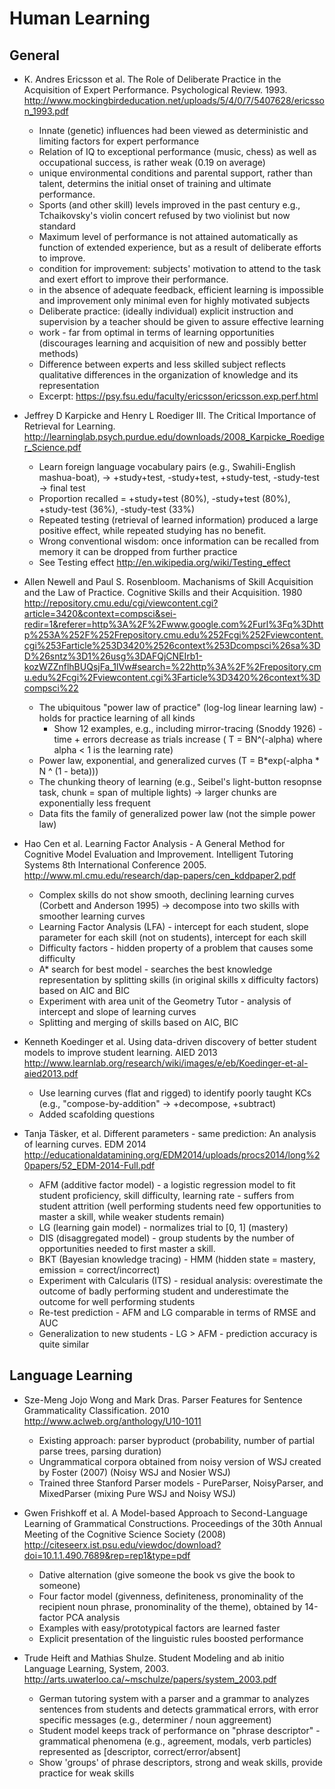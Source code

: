 Human Learning
==============

General
-------

* K. Andres Ericsson et al. The Role of Deliberate Practice in the Acquisition of Expert Performance. Psychological Review. 1993. http://www.mockingbirdeducation.net/uploads/5/4/0/7/5407628/ericsson_1993.pdf
  - Innate (genetic) influences had been viewed as deterministic and limiting factors for expert performance
  - Relation of IQ to exceptional performance (music, chess) as well as occupational success, is rather weak (0.19 on average)
  - unique environmental conditions and parental support, rather than talent, determins the initial onset of training and ultimate performance.
  - Sports (and other skill) levels improved in the past century e.g., Tchaikovsky's violin concert refused by two violinist but now standard
  - Maximum level of performance is not attained automatically as function of extended experience, but as a result of deliberate efforts to improve.
  - condition for improvement: subjects' motivation to attend to the task and exert effort to improve their performance.
  - in the absence of adequate feedback, efficient learning is impossible and improvement only minimal even for highly motivated subjects
  - Deliberate practice: (ideally individual) explicit instruction and supervision by a teacher should be given to assure effective learning
  - work - far from optimal in terms of learning opportunities (discourages learning and acquisition of new and possibly better methods)
  - Difference between experts and less skilled subject reflects qualitative differences in the organization of knowledge and its representation
  - Excerpt: https://psy.fsu.edu/faculty/ericsson/ericsson.exp.perf.html

* Jeffrey D Karpicke and Henry L Roediger III. The Critical Importance of Retrieval for Learning. http://learninglab.psych.purdue.edu/downloads/2008_Karpicke_Roediger_Science.pdf
  - Learn foreign language vocabulary pairs (e.g., Swahili-English mashua-boat), -> +study+test, -study+test, +study-test, -study-test -> final test
  - Proportion recalled = +study+test (80%), -study+test (80%), +study-test (36%), -study-test (33%)
  - Repeated testing (retrieval of learned information) produced a large positive effect, while repeated studying has no benefit.
  - Wrong conventional wisdom: once information can be recalled from memory it can be dropped from further practice
  - See Testing effect http://en.wikipedia.org/wiki/Testing_effect


* Allen Newell and Paul S. Rosenbloom. Machanisms of Skill Acquisition and the Law of Practice. Cognitive Skills and their Acquisition. 1980 http://repository.cmu.edu/cgi/viewcontent.cgi?article=3420&context=compsci&sei-redir=1&referer=http%3A%2F%2Fwww.google.com%2Furl%3Fq%3Dhttp%253A%252F%252Frepository.cmu.edu%252Fcgi%252Fviewcontent.cgi%253Farticle%253D3420%2526context%253Dcompsci%26sa%3DD%26sntz%3D1%26usg%3DAFQjCNEIrb1-kozWZZnflhBUQsjFa_1lVw#search=%22http%3A%2F%2Frepository.cmu.edu%2Fcgi%2Fviewcontent.cgi%3Farticle%3D3420%26context%3Dcompsci%22
  - The ubiquitous "power law of practice" (log-log linear learning law) - holds for practice learning of all kinds
    - Show 12 examples, e.g., including mirror-tracing (Snoddy 1926) - time + errors decrease as trials increase ( T = BN^(-alpha) where alpha < 1 is the learning rate)
  - Power law, exponential, and generalized curves (T = B*exp(-alpha * N ^ (1 - beta)))
  - The chunking theory of learning (e.g., Seibel's light-button resopnse task, chunk = span of multiple lights) -> larger chunks are exponentially less frequent
  - Data fits the family of generalized power law (not the simple power law)


- Hao Cen et al. Learning Factor Analysis - A General Method for Cognitive Model Evaluation and Improvement.  Intelligent Tutoring Systems 8th International Conference 2005. http://www.ml.cmu.edu/research/dap-papers/cen_kddpaper2.pdf
  - Complex skills do not show smooth, declining learning curves (Corbett and Anderson 1995) -> decompose into two skills with smoother learning curves
  - Learning Factor Analysis (LFA) - intercept for each student, slope parameter for each skill (not on students), intercept for each skill
  - Difficulty factors - hidden property of a problem that causes some difficulty
  - A* search for best model - searches the best knowledge representation by splitting skills (in original skills x difficulty factors) based on AIC and BIC
  - Experiment with area unit of the Geometry Tutor - analysis of intercept and slope of learning curves
  - Splitting and merging of skills based on AIC, BIC

- Kenneth Koedinger et al. Using data-driven discovery of better student models to improve student learning. AIED 2013 http://www.learnlab.org/research/wiki/images/e/eb/Koedinger-et-al-aied2013.pdf
  - Use learning curves (flat and rigged) to identify poorly taught KCs (e.g., "compose-by-addition" -> +decompose, +subtract)
  - Added scafolding questions


- Tanja Täsker, et al. Different parameters - same prediction: An analysis of learning curves. EDM 2014 http://educationaldatamining.org/EDM2014/uploads/procs2014/long%20papers/52_EDM-2014-Full.pdf
  - AFM (additive factor model) - a logistic regression model to fit student proficiency, skill difficulty, learning rate - suffers from student attrition (well performing students need few opportunities to master a skill, while weaker students remain)
  - LG (learning gain model) - normalizes trial to [0, 1] (mastery)
  - DIS (disaggregated model) - group students by the number of opportunities needed to first master a skill.
  - BKT (Bayesian knowledge tracing) - HMM (hidden state = mastery, emission = correct/incorrect)
  - Experiment with Calcularis (ITS) - residual analysis: overestimate the outcome of badly performing student and underestimate the outcome for well performing students
  - Re-test prediction - AFM and LG comparable in terms of RMSE and AUC
  - Generalization to new students - LG > AFM - prediction accuracy is quite similar

Language Learning
-----------------
- Sze-Meng Jojo Wong and Mark Dras. Parser Features for Sentence Grammaticality Classification. 2010 http://www.aclweb.org/anthology/U10-1011
  - Existing approach: parser byproduct (probability, number of partial parse trees, parsing duration)
  - Ungrammatical corpora obtained from noisy version of WSJ created by Foster (2007) (Noisy WSJ and Nosier WSJ)
  - Trained three Stanford Parser models - PureParser, NoisyParser, and MixedParser (mixing Pure WSJ and Noisy WSJ)

- Gwen Frishkoff et al. A Model-based Approach to Second-Language Learning of Grammatical Constructions. Proceedings of the 30th Annual Meeting of the Cognitive Science Society (2008) http://citeseerx.ist.psu.edu/viewdoc/download?doi=10.1.1.490.7689&rep=rep1&type=pdf
  - Dative alternation (give someone the book vs give the book to someone)
  - Four factor model (givenness, definiteness, pronominality of the recipient noun phrase, pronominality of the theme), obtained by 14-factor PCA analysis
  - Examples with easy/prototypical factors are learned faster
  - Explicit presentation of the linguistic rules boosted performance

- Trude Heift and Mathias Shulze. Student Modeling and ab initio Language Learning, System, 2003. http://arts.uwaterloo.ca/~mschulze/papers/system_2003.pdf
  - German tutoring system with a parser and a grammar to analyzes sentences from students and detects grammatical errors, with error specific messages (e.g., determiner / noun aggreement)
  - Student model keeps track of performance on "phrase descriptor" - grammatical phenomena (e.g., agreement, modals, verb particles) represented as [descriptor, correct/error/absent]
  - Show 'groups' of phrase descriptors, strong and weak skills, provide practice for weak skills
